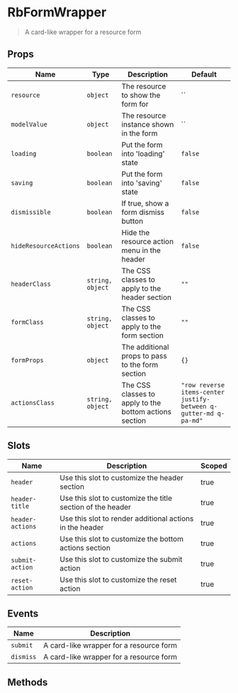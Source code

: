# RbFormWrapper

> A card-like wrapper for a resource form

## Props

| Name | Type | Description | Default |
| ---- | ---- | ----------- | ------- |
| `resource` | `object` | The resource to show the form for | `` |
| `modelValue` | `object` | The resource instance shown in the form | `` |
| `loading` | `boolean` | Put the form into &#39;loading&#39; state | `false` |
| `saving` | `boolean` | Put the form into &#39;saving&#39; state | `false` |
| `dismissible` | `boolean` | If true, show a form dismiss button | `false` |
| `hideResourceActions` | `boolean` | Hide the resource action menu in the header | `false` |
| `headerClass` | `string, object` | The CSS classes to apply to the header section | `""` |
| `formClass` | `string, object` | The CSS classes to apply to the form section | `""` |
| `formProps` | `object` | The additional props to pass to the form section | `{}` |
| `actionsClass` | `string, object` | The CSS classes to apply to the bottom actions section | `"row reverse items-center justify-between q-gutter-md q-pa-md"` |

## Slots

| Name | Description | Scoped |
| ---- | ----------- | ------ |
| `header` | Use this slot to customize the header section | true |
| `header-title` | Use this slot to customize the title section of the header | true |
| `header-actions` | Use this slot to render additional actions in the header | true |
| `actions` | Use this slot to customize the bottom actions section | true |
| `submit-action` | Use this slot to customize the submit action | true |
| `reset-action` | Use this slot to customize the reset action | true |

## Events

| Name | Description |
| ---- | ----------- |
| `submit` | A card-like wrapper for a resource form |
| `dismiss` | A card-like wrapper for a resource form |

## Methods
